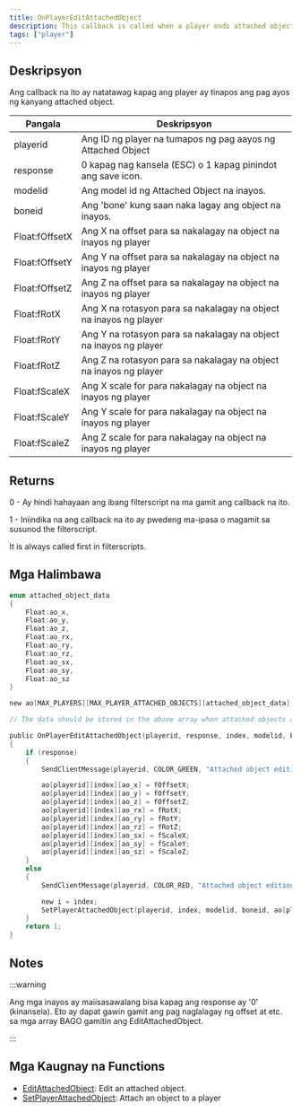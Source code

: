 ```yaml
---
title: OnPlayerEditAttachedObject
description: This callback is called when a player ends attached object edition mode.
tags: ["player"]
---
```


<VersionWarn name='callback' version='SA-MP 0.3e' />

## Deskripsyon

Ang callback na ito ay natatawag kapag ang player ay tinapos ang pag ayos ng kanyang attached object.

| Pangala        | Deskripsyon                                                          |
| -------------- | -------------------------------------------------------------------- |
| playerid       | Ang ID ng player na tumapos ng pag aayos ng Attached Object          |
| response       | 0 kapag nag kansela (ESC) o 1 kapag pinindot ang save icon.          |
| modelid        | Ang model id ng Attached Object na inayos.                           |
| boneid         | Ang 'bone' kung saan naka lagay ang object na inayos.                |
| Float:fOffsetX | Ang X na offset para sa nakalagay na object na inayos ng player      |
| Float:fOffsetY | Ang Y na offset para sa nakalagay na object na inayos ng player      |
| Float:fOffsetZ | Ang Z na offset para sa nakalagay na object na inayos ng player      |
| Float:fRotX    | Ang X na rotasyon para sa nakalagay na object na inayos ng player    |
| Float:fRotY    | Ang Y na rotasyon para sa nakalagay na object na inayos ng player    |
| Float:fRotZ    | Ang Z na rotasyon para sa nakalagay na object na inayos ng player    |
| Float:fScaleX  | Ang X scale for para nakalagay na object na inayos ng player         |
| Float:fScaleY  | Ang Y scale for para nakalagay na object na inayos ng player         |
| Float:fScaleZ  | Ang Z scale for para nakalagay na object na inayos ng player         |

## Returns

0 - Ay hindi hahayaan ang ibang filterscript na ma gamit ang callback na ito.

1 - Iniindika na ang callback na ito ay pwedeng ma-ipasa o magamit sa susunod the filterscript.

It is always called first in filterscripts.

## Mga Halimbawa

```c
enum attached_object_data
{
    Float:ao_x,
    Float:ao_y,
    Float:ao_z,
    Float:ao_rx,
    Float:ao_ry,
    Float:ao_rz,
    Float:ao_sx,
    Float:ao_sy,
    Float:ao_sz
}

new ao[MAX_PLAYERS][MAX_PLAYER_ATTACHED_OBJECTS][attached_object_data];

// The data should be stored in the above array when attached objects are attached.

public OnPlayerEditAttachedObject(playerid, response, index, modelid, boneid, Float:fOffsetX, Float:fOffsetY, Float:fOffsetZ, Float:fRotX, Float:fRotY, Float:fRotZ, Float:fScaleX, Float:fScaleY, Float:fScaleZ)
{
    if (response)
    {
        SendClientMessage(playerid, COLOR_GREEN, "Attached object edition saved.");

        ao[playerid][index][ao_x] = fOffsetX;
        ao[playerid][index][ao_y] = fOffsetY;
        ao[playerid][index][ao_z] = fOffsetZ;
        ao[playerid][index][ao_rx] = fRotX;
        ao[playerid][index][ao_ry] = fRotY;
        ao[playerid][index][ao_rz] = fRotZ;
        ao[playerid][index][ao_sx] = fScaleX;
        ao[playerid][index][ao_sy] = fScaleY;
        ao[playerid][index][ao_sz] = fScaleZ;
    }
    else
    {
        SendClientMessage(playerid, COLOR_RED, "Attached object edition not saved.");

        new i = index;
        SetPlayerAttachedObject(playerid, index, modelid, boneid, ao[playerid][i][ao_x], ao[playerid][i][ao_y], ao[playerid][i][ao_z], ao[playerid][i][ao_rx], ao[playerid][i][ao_ry], ao[playerid][i][ao_rz], ao[playerid][i][ao_sx], ao[playerid][i][ao_sy], ao[playerid][i][ao_sz]);
    }
    return 1;
}
```

## Notes

:::warning

Ang mga inayos ay maiisasawalang bisa kapag ang response ay '0' (kinansela). Eto ay dapat gawin gamit ang pag naglalagay ng offset at etc. sa mga array BAGO gamitin ang EditAttachedObject.

:::

## Mga Kaugnay na Functions

- [EditAttachedObject](../functions/EditAttachedObject): Edit an attached object.
- [SetPlayerAttachedObject](../functions/SetPlayerAttachedObject): Attach an object to a player

